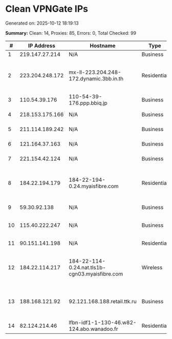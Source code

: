 # Clean VPNGate IPs
Generated on: 2025-10-12 18:19:13

**Summary:** Clean: 14, Proxies: 85, Errors: 0, Total Checked: 99

| # | IP Address | Hostname | Type | Country | Provider |
|---|------------|----------|------|---------|----------|
| 1 | 219.147.27.214 | N/A | Business | CN | Chinanet |
| 2 | 223.204.248.172 | mx-ll-223.204.248-172.dynamic.3bb.in.th | Residential | TH | Triple T Broadband Public Company Limited |
| 3 | 110.54.39.176 | 110-54-39-176.ppp.bbiq.jp | Business | JP | QTnet,Inc. |
| 4 | 218.153.175.166 | N/A | Business | KR | Korea Telecom |
| 5 | 211.114.189.242 | N/A | Business | KR | Korea Telecom |
| 6 | 121.164.37.163 | N/A | Business | KR | Korea Telecom |
| 7 | 221.154.42.124 | N/A | Business | KR | Korea Telecom |
| 8 | 184.22.194.179 | 184-22-194-0.24.myaisfibre.com | Residential | TH | ADVANCED WIRELESS NETWORK COMPANY LIMITED |
| 9 | 59.30.92.138 | N/A | Business | KR | Korea Telecom |
| 10 | 115.40.222.247 | N/A | Business | KR | LG HelloVision Corp. |
| 11 | 90.151.141.198 | N/A | Residential | RU | PJSC Rostelecom |
| 12 | 184.22.114.217 | 184-22-114-0.24.nat.tls1b-cgn03.myaisfibre.com | Wireless | TH | ADVANCED WIRELESS NETWORK COMPANY LIMITED |
| 13 | 188.168.121.92 | 92.121.168.188.retail.ttk.ru | Business | RU | Limited Liability Company "TTK-Svyaz" |
| 14 | 82.124.214.46 | lfbn-idf1-1-130-46.w82-124.abo.wanadoo.fr | Residential | FR | Orange S.A. |
